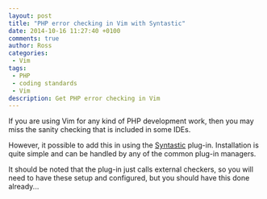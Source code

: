 ```yaml
---
layout: post
title: "PHP error checking in Vim with Syntastic"
date: 2014-10-16 11:27:40 +0100
comments: true
author: Ross
categories: 
 - Vim 
tags: 
 - PHP
 - coding standards
 - Vim
description: Get PHP error checking in Vim
---
```

If you are using Vim for any kind of PHP development work, then you may miss the sanity checking that is included in some IDEs.

However, it possible to add this in using the [Syntastic](https://github.com/scrooloose/syntastic)
plug-in. Installation is quite simple and can be handled by any of the common plug-in managers.

It should be noted that the plug-in just calls external checkers, so you will need to have these setup and configured,
but you should have this done already...

